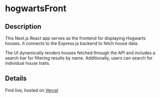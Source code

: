 # hogwartsFront

## Description

This Next.js React app serves as the frontend for displaying Hogwarts houses. It connects to the Express.js backend to fetch house data.

The UI dynamically renders houses fetched through the API and includes a search bar for filtering results by name. Additionally, users can search for individual house traits.

## Details

Find live, hosted on [Vercel](https://hogwarts-front.vercel.app/)
